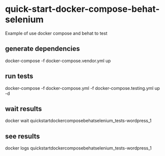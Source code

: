 # quick-start-docker-compose-behat-selenium
Example of use docker compose and behat to test

## generate dependencies
docker-compose -f docker-compose.vendor.yml up

## run tests
docker-compose -f docker-compose.yml -f docker-compose.testing.yml up -d
## wait results
docker wait quickstartdockercomposebehatselenium_tests-wordpress_1
## see results
docker logs quickstartdockercomposebehatselenium_tests-wordpress_1
